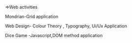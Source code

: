 =>Web activities



Mondrian-Grid application


Web Design- Colour Theory , Typography, Ui/Ux Application


Dice Game -Javascript,DOM method application
